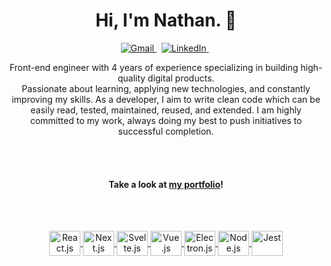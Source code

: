 <p>
  <h1 align="center">Hi, I'm Nathan. 👋</h1>
</p>

<p align="center">
  <a href="mailto:nathansilvasantos@gmail.com">
    <img src="https://img.shields.io/badge/Gmail-D14836?style=for-the-badge&logo=gmail&logoColor=white" alt="Gmail"/>
  </a>
  &nbsp;
  <a href="https://www.linkedin.com/in/nathan-s-santos-4b2637163/">
    <img src="https://img.shields.io/badge/LinkedIn-0077B5?style=for-the-badge&logo=linkedin&logoColor=white" alt="LinkedIn"/>
  </a>
  &nbsp;
</p>

<p align="center">Front-end engineer with 4 years of experience specializing in building high-quality digital products.<br />Passionate about learning, applying new technologies, and constantly improving my skills. As a developer, I aim to write clean code which can be easily read, tested, maintained, reused, and extended. I am highly committed to my work, always doing my best to push initiatives to successful completion.</p>

<br />
<br />

<h4 align="center">
  Take a look at <a href="https://portfolio-nathanssantos.vercel.app/">my portfolio</a>!
</h4>

<br />
<br />

<p align="center">
  <a href="https://reactjs.org/">
    <img align="center" alt="React.js" height="40" width="50" src="https://cdn.jsdelivr.net/gh/devicons/devicon/icons/react/react-original-wordmark.svg">
  </a>

  <a href="https://nextjs.org/">
    <img align="center" alt="Next.js" height="40" width="50" src="https://cdn.jsdelivr.net/gh/devicons/devicon/icons/nextjs/nextjs-original.svg" />
  </a>

  <a href="https://svelte.dev/">
   <img align="center" alt="Svelte.js" height="40" width="50" src="https://cdn.jsdelivr.net/gh/devicons/devicon/icons/svelte/svelte-original.svg" />
  </a>

  <a href="https://vuejs.org/">
    <img align="center" alt="Vue.js" height="40" width="50" src="https://cdn.jsdelivr.net/gh/devicons/devicon/icons/vuejs/vuejs-original.svg" />
  </a>

  <a href="https://www.electronjs.org/">
    <img align="center" alt="Electron.js" height="40" width="50" src="https://cdn.jsdelivr.net/gh/devicons/devicon/icons/electron/electron-original.svg" />
  </a>

  <a href="https://nodejs.org/">
    <img align="center" alt="Node.js" height="40" width="50" src="https://cdn.jsdelivr.net/gh/devicons/devicon/icons/nodejs/nodejs-original-wordmark.svg" />
  </a>

  <a href="https://jestjs.io/">
   <img align="center" alt="Jest" height="40" width="50" src="https://cdn.jsdelivr.net/gh/devicons/devicon/icons/jest/jest-plain.svg" />
  </a>
</p>

